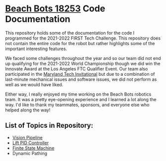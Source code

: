 # [Beach Bots 18253](https://www.instagram.com/beachbotsftc/?hl=en) Code Documentation

This repository holds some of the documentation for the code I programmed for the 2021-2022 FIRST Tech Challenge. This repository does not contain the entire code for the robot but rather highlights some of the important interesting features.

We faced some challenges throughout the year and so our team did not end up qualifying for the 2021-2022 World Championship though we did win the Innovate Award at the Los Angeles FTC Qualifier Event. Our team also participated in the [Maryland Tech Invitational](https://sites.google.com/view/mdtechinvitational/home) but due to a combination of last-minute mechanical issues and software issues, we did not perform as well as we would have liked.

Either way, I really enjoyed my time working on the Beach Bots robotics team. It was a pretty eye-opening experience and I learned a lot along the way. I'd like to thank my teammates, sponsors, and everyone else who helped along the way!


## List of Topics in Repository:
* [Vision Pipeline](https://github.com/JacksonStrauss/BeachBots2021-2022-CodeDocumentation/tree/main/Vision%20Pipeline)
* [Lift PID Controller](https://github.com/JacksonStrauss/BeachBots2021-2022-CodeDocumentation/tree/main/Lift%20PID%20Controller)
* [Finite State Machine](https://github.com/JacksonStrauss/BeachBots2021-2022-CodeDocumentation/tree/main/Finite%20State%20Machine)
* Dynamic Pathing

